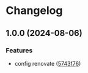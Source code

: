 # Changelog

## 1.0.0 (2024-08-06)


### Features

* config renovate ([5743f76](https://github.com/iloveryuux/rules/commit/5743f76a3c0192b9f40df29596abe571f87fba32))
